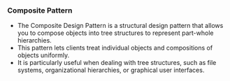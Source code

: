 ### Composite Pattern

- The Composite Design Pattern is a structural design pattern that allows you to compose objects into tree structures to represent part-whole hierarchies. 
- This pattern lets clients treat individual objects and compositions of objects uniformly. 
- It is particularly useful when dealing with tree structures, such as file systems, organizational hierarchies, or graphical user interfaces.